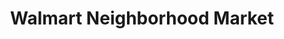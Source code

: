 ---
title: "Walmart Neighborhood Market"
url: /carrollton/walmart-neighborhood-market/
shop: Supermarkt
---